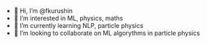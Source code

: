 - 👋 Hi, I’m @fkurushin
- 👀 I’m interested in ML, physics, maths
- 🌱 I’m currently learning NLP, particle physics
- 💞️ I’m looking to collaborate on ML algorythms in particle physics

<!---
fkurushin/fkurushin is a ✨ special ✨ repository because its `README.md` (this file) appears on your GitHub profile.
You can click the Preview link to take a look at your changes.
--->

